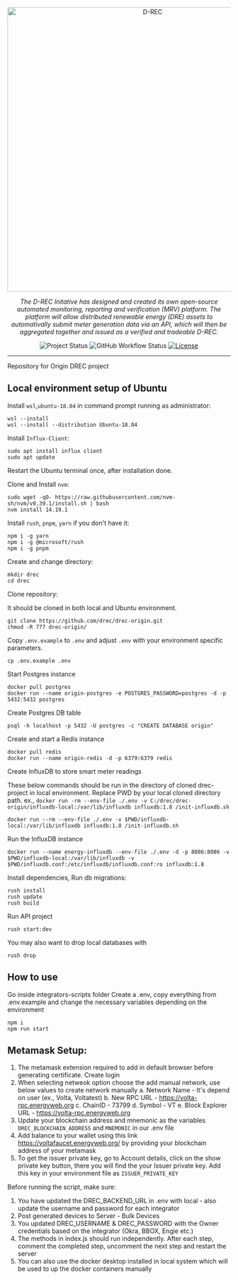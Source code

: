 <p align="center">
  <a href="https://github.com/d-rec/drec-origin">
    <img
      src="https://drecs.org/wp-content/uploads/2022/10/D-RECs_logo_RGB-3-Beatrice-Kennedy.jpg"
      alt="D-REC"
      width="640"
    >
  </a>
</p>
<p align="center">
    <em>The D-REC Initative has designed and created its own open-source automated monitoring, reporting and verification (MRV) platform. The platform will allow distributed renewable energy (DRE) assets to automativally submit meter generation data via an API, which will then be aggregated together and issued as a verified and tradeable D-REC.</em>
</p>
<p align="center">
  <img
    alt="Project Status"
    src="https://img.shields.io/badge/Project%20Status-stable-green"
  >
  <img
    alt="GitHub Workflow Status"
    src="https://img.shields.io/github/actions/workflow/status/d-rec/drec-origin/build.yaml"
  >
  <a href="https://github.com/d-rec/drec-origin/blob/main/LICENSE" target="_blank">
    <img
      alt="License"
      src="https://img.shields.io/github/license/d-rec/drec-origin"
    >
  </a>
</p>

---

Repository for Origin DREC project

## Local environment setup of Ubuntu

Install `wsl`,`ubuntu-18.04` in command prompt running as administrator:

```
wsl --install
wsl --install --distribution Ubuntu-18.04
```

Install `Influx-Client`: 

```
sudo apt install influx client
sudo apt update
```
Restart the Ubuntu terminal once, after installation done.

Clone and Install `nvm`:
```
sudo wget -qO- https://raw.githubusercontent.com/nvm-sh/nvm/v0.39.1/install.sh | bash
nvm install 14.19.1
```

Install `rush`, `pnpm`, `yarn` if you don't have it:

```
npm i -g yarn
npm i -g @microsoft/rush
npm i -g pnpm
```

Create and change directory:
```
mkdir drec
cd drec
```

Clone repository:

It should be cloned in both local and Ubuntu environment.

```
git clone https://github.com/drec/drec-origin.git
chmod -R 777 drec-origin/
```

Copy `.env.example` to `.env` and adjust `.env` with your environment specific parameters.
```
cp .env.example .env
```

Start Postgres instance

```
docker pull postgres
docker run --name origin-postgres -e POSTGRES_PASSWORD=postgres -d -p 5432:5432 postgres
```

Create Postgres DB table

```
psql -h localhost -p 5432 -U postgres -c "CREATE DATABASE origin"
```

Create and start a Redis instance

```
docker pull redis
docker run --name origin-redis -d -p 6379:6379 redis
```



Create InfluxDB to store smart meter readings

These below commands should be run in the directory of cloned drec-project in local environment.
Replace PWD by your local cloned directory path.
ex., `docker run -rm --env-file ./.env -v C:/drec/drec-origin/influxdb-local:/var/lib/influxdb influxdb:1.8 /init-influxdb.sh`

```
docker run --rm --env-file ./.env -v $PWD/influxdb-local:/var/lib/influxdb influxdb:1.8 /init-influxdb.sh
```

Run the InfluxDB instance

```
docker run --name energy-influxdb --env-file ./.env -d -p 8086:8086 -v $PWD/influxdb-local:/var/lib/influxdb -v $PWD/influxdb.conf:/etc/influxdb/influxdb.conf:ro influxdb:1.8
```

Install dependencies, Run db migrations:

```
rush install
rush update
rush build
```

Run API project

```
rush start:dev
```

You may also want to drop local databases with

```
rush drop
```

## How to use

Go inside integrators-scripts folder
Create a .env, copy everything from .env.example and change the necessary variables depending on the environment

```
npm i
npm run start
```

## Metamask Setup:

1. The metamask extension required to add in default browser before generating certificate. Create login 
2. When selecting netweok option choose the add manual network, use below values to create network manually 
  a. Network Name - It's depend on user (ex., Volta, Voltatest)
  b. New RPC URL - https://volta-rpc.energyweb.org
  c. ChainID - 73799
  d. Symbol - VT
  e. Block Explorer URL - https://volta-rpc.energyweb.org
3. Update your blockchain address and mnemonic as the variables `DREC_BLOCKCHAIN_ADDRESS` and `MNEMONIC` in our .env file
4. Add balance to your wallet using this link https://voltafaucet.energyweb.org/ by providing your blockchain address of your metamask
5. To get the issuer private key, go to Account details, click on the show private key button, there you will find the your Issuer private key. Add this key in your environment file as `ISSUER_PRIVATE_KEY`


Before running the script, make sure:

1. You have updated the DREC_BACKEND_URL in .env with local - also update the username and password for each integrator
2. Post generated devices to Server - Bulk Devices
3. You updated DREC_USERNAME & DREC_PASSWORD with the Owner credentials based on the integrator (Okra, BBOX, Engie etc.)
4. The methods in index.js should run independently. After each step, comment the completed step, uncomment the next step and restart the server
5. You can also use the docker desktop installed in local system which will be used to up the docker containers manually